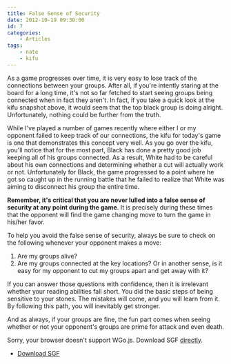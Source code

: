 ```yaml
---
title: False Sense of Security
date: 2012-10-19 09:30:00
id: 7
categories:
	- Articles
tags:
	- nate
	- kifu
---
```


As a game progresses over time, it is very easy to lose track of the connections between your groups. After all, if you're intently staring at the board for a long time, it's not so far fetched to start seeing groups being connected when in fact they aren't. In fact, if you take a quick look at the kifu snapshot above, it would seem that the top black group is doing alright. Unfortunately, nothing could be further from the truth.

<!--more-->

While I've played a number of games recently where either I or my opponent failed to keep track of our connections, the kifu for today's game is one that demonstrates this concept very well. As you go over the kifu, you'll notice that for the most part, Black has done a pretty good job keeping all of his groups connected. As a result, White had to be careful about his own connections and determining whether a cut will actually work or not. Unfortunately for Black, the game progressed to a point where he got so caught up in the running battle that he failed to realize that White was aiming to disconnect his group the entire time.

**Remember, it's critical that you are never lulled into a false sense of security at any point during the game**. It is precisely during these times that the opponent will find the game changing move to turn the game in his/her favor.

To help you avoid the false sense of security, always be sure to check on the following whenever your opponent makes a move:

1.  Are my groups alive?
2.  Are my groups connected at the key locations? Or in another sense, is it easy for my opponent to cut my groups apart and get away with it?

If you can answer those questions with confidence, then it is irrelevant whether your reading abilities fall short. You did the basic steps of being sensitive to your stones. The mistakes will come, and you will learn from it. By following this path, you will inevitably get stronger.

And as always, if your groups are fine, the fun part comes when seeing whether or not your opponent's groups are prime for attack and even death.

<article>
	<section data-wgo="/kifu/2012/2012.10.19-False-Sense-of-Security.sgf" data-wgo-enablewheel="false" style="width: 100%">
	  <p>Sorry, your browser doesn't support WGo.js. Download SGF <a href="/kifu/2012/2012.10.19-False-Sense-of-Security.sgf">directly</a>.</p>
	</section>
	<div><ul><li><a href="/kifu/2012/2012.10.19-False-Sense-of-Security.sgf">Download SGF</a></li></ul></div>
</article>
